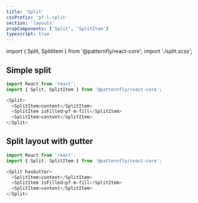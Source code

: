 ```yaml
---
title: 'Split'
cssPrefix: 'pf-l-split'
section: 'layouts'
propComponents: ['Split', 'SplitItem']
typescript: true
---
```


import { Split, SplitItem } from '@patternfly/react-core';
import './split.scss';

## Simple split
```js
import React from 'react';
import { Split, SplitItem } from '@patternfly/react-core';

<Split>
  <SplitItem>content</SplitItem>
  <SplitItem isFilled>pf-m-fill</SplitItem>
  <SplitItem>content</SplitItem>
</Split>
```

## Split layout with gutter
```js
import React from 'react';
import { Split, SplitItem } from '@patternfly/react-core';

<Split hasGutter>
  <SplitItem>content</SplitItem>
  <SplitItem isFilled>pf-m-fill</SplitItem>
  <SplitItem>content</SplitItem>
</Split>
```
